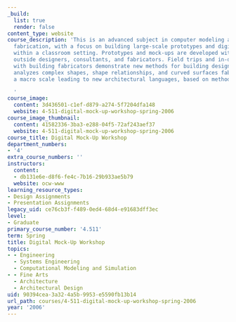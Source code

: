 ```yaml
---
_build:
  list: true
  render: false
content_type: website
course_description: 'This is an advanced subject in computer modeling and CAD CAM
  fabrication, with a focus on building large-scale prototypes and digital mock-ups
  within a classroom setting. Prototypes and mock-ups are developed with the aid of
  outside designers, consultants, and fabricators. Field trips and in-depth relationships
  with building fabricators demonstrate new methods for building design. The class
  analyzes complex shapes, shape relationships, and curved surfaces fabrication at
  a macro scale leading to new architectural languages, based on methods of construction.

  '
course_image:
  content: 3d436501-c1ef-d879-a274-5f7204dfa148
  website: 4-511-digital-mock-up-workshop-spring-2006
course_image_thumbnail:
  content: 41582336-3ba3-e288-04f5-72af243aef37
  website: 4-511-digital-mock-up-workshop-spring-2006
course_title: Digital Mock-Up Workshop
department_numbers:
- '4'
extra_course_numbers: ''
instructors:
  content:
  - db131e6e-d8f6-fe4c-7b16-29b933ae5b79
  website: ocw-www
learning_resource_types:
- Design Assignments
- Presentation Assignments
legacy_uid: ce76cb3f-f489-0ed4-68d4-e91683dff3ec
level:
- Graduate
primary_course_number: '4.511'
term: Spring
title: Digital Mock-Up Workshop
topics:
- - Engineering
  - Systems Engineering
  - Computational Modeling and Simulation
- - Fine Arts
  - Architecture
  - Architectural Design
uid: 90394cea-3a32-4a5b-9953-e5590fb13b14
url_path: courses/4-511-digital-mock-up-workshop-spring-2006
year: '2006'
---
```

